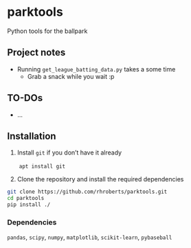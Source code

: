 # parktools

Python tools for the ballpark

## Project notes

- Running `get_league_batting_data.py` takes a some time
    - Grab a snack while you wait :p

## TO-DOs

- ...

## Installation

1. Install `git` if you don’t have it already

   ​	`apt install git`

2. Clone the repository and install the required dependencies

```bash
git clone https://github.com/rhroberts/parktools.git
cd parktools
pip install ./
```

### Dependencies

`pandas`, `scipy`, `numpy`, `matplotlib`, `scikit-learn`, `pybaseball`